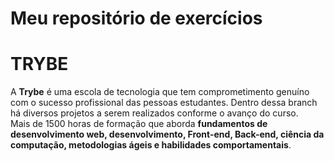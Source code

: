# Meu repositório de exercícios
# TRYBE
A **Trybe** é uma escola de tecnologia que tem comprometimento genuíno com o sucesso  profissional das pessoas estudantes. 
Dentro dessa branch há diversos projetos a serem realizados conforme o avanço do curso.  
Mais de 1500 horas de formação que aborda **fundamentos de desenvolvimento web,  desenvolvimento, Front-end, Back-end, ciência da computação, metodologias ágeis e  habilidades comportamentais**.
